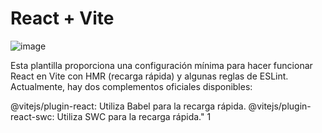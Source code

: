 # React + Vite


![image](https://github.com/PedroPabloCarrasco/notas-y-pendientes/assets/8242236/620b2844-f54f-456f-9698-37ec11cc4a00)



Esta plantilla proporciona una configuración mínima para hacer funcionar React en Vite con HMR (recarga rápida) y algunas reglas de ESLint. Actualmente, hay dos complementos oficiales disponibles:

@vitejs/plugin-react: Utiliza Babel para la recarga rápida.
@vitejs/plugin-react-swc: Utiliza SWC para la recarga rápida." 1

